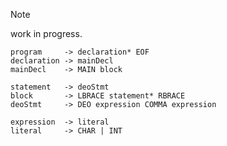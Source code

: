 > [!NOTE]
> work in progress.

<!--
	TODO(thacuber2a03): should the reset vector code
	be separate from other functions?
	some Uxn programs use a pointer to it...
-->

```
program     -> declaration* EOF
declaration -> mainDecl
mainDecl    -> MAIN block

statement   -> deoStmt
block       -> LBRACE statement* RBRACE
deoStmt     -> DEO expression COMMA expression

expression  -> literal
literal     -> CHAR | INT
```
